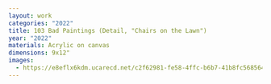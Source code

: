```yaml
---
layout: work
categories: "2022"
title: 103 Bad Paintings (Detail, "Chairs on the Lawn")
year: "2022"
materials: Acrylic on canvas
dimensions: 9x12"
images:
  - https://e8eflx6kdm.ucarecd.net/c2f62981-fe58-4ffc-b6b7-41b8fc568564/-/resize/2400/-/quality/lightest/-/format/auto/
---
```

